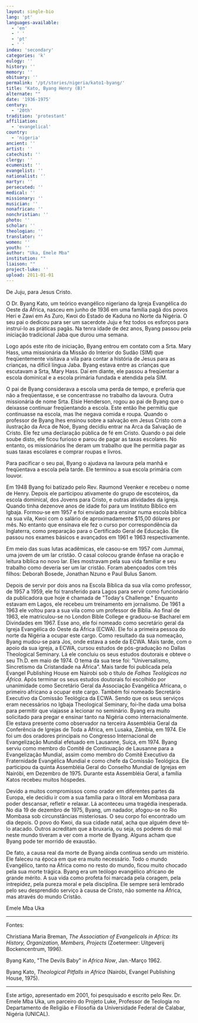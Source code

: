 ```yaml
---
layout: single-bio
lang: 'pt'
languages-available:
  - 'en'
  - ' '
  - 'pt'
  - ' '
index: 'secondary'
categories: 'k'
eulogy: ''
history: ''
memory: ''
obituary: ''
permalink: '/pt/stories/nigeria/kato1-byang/'
title: "Kato, Byang Henry (B)"
alternate: ""
date: '1936-1975'
century:
  - '20th'
tradition: 'protestant'
affiliation:
  - 'evangelical'
country:
  - 'nigeria'
ancient: ''
artist: ''
catechist: ''
clergy: ''
ecumenist: ''
evangelist: ''
nationalist: ''
martyr: ''
persecuted: ''
medical: ''
missionary: ''
musician: ''
nonafrican: ''
nonchristian: ''
photo: ''
scholar: ''
theologian: ''
translator: ''
women: ''
youth: ''
author: "Uka, Emele Mba"
institution: ""
liaison: ""
project-luke: ''
upload: 2011-01-01
---
```




De Juju, para Jesus Cristo.

O Dr. Byang Kato, um teórico evangélico nigeriano da Igreja Evangélica do Oeste da África, nasceu em junho de 1936 em uma família pagã dos povos Heri e Zawi em As Zuro, Kwoi do Estado de Kaduna no Norte da Nigéria. O seu pai o dedicou para ser um sacerdote Juju e fez todos os esforços para instruí-lo as práticas pagãs. Na tenra idade de dez anos, Byang passou pela iniciação tradicional Jaba que durou uma semana.

Logo após este rito de iniciação, Byang entrou em contato com a Srta. Mary Hass, uma missionária da Missão do Interior do Sudão (SIM) que freqüentemente visitava a vila para contar a história de Jesus para as crianças, na difícil língua Jaba. Byang estava entre as crianças que escutavam a Srta, Mary Hass. Daí em diante, ele passou a freqüentar a escola dominical e a escola primária fundada e atendida pela SIM.

O pai de Byang considerava a escola uma perda de tempo, e preferia que não a freqüentasse, e se concentrasse no trabalho da lavoura. Outra missionária de nome Srta. Elsie Henderson, rogou ao pai de Byang que o deixasse continuar freqüentando a escola. Este então lhe permitiu que continuasse na escola, mas lhe negava comida e roupa. Quando o professor de Byang lhes ensinou sobre a salvação em Jesus Cristo com a ilustração da Arca de Noé, Byang decidiu entrar na Arca da Salvação de Cristo. Ele fez uma declaração pública de fé em Cristo. Quando o pai dele soube disto, ele ficou furioso e parou de pagar as taxas escolares. No entanto, os missionários lhe deram um trabalho que lhe permitia pagar as suas taxas escolares e comprar roupas e livros.

Para pacificar o seu pai, Byang o ajudava na lavoura pela manhã e freqüentava a escola pela tarde. Ele terminou a sua escola primária com louvor.

Em 1948 Byang foi batizado pelo Rev. Raumond Veenker e recebeu o nome de Henry. Depois ele participou ativamente do grupo de escoteiros, da escola dominical, dos Jovens para Cristo, e outras atividades da igreja. Quando tinha dezenove anos de idade foi para um Instituto Bíblico em Igbaja. Formou-se em 1957 e foi enviado para ensinar numa escola bíblica na sua vila, Kwoi com o salário de aproximadamente $15,00 dólares por mês. No entanto que ensinava ele fez o curso por correspondência da Inglaterra, como preparação para o Certificado Geral de Educação. Ele passou nos exames básicos e avançados em 1961 e 1963 respectivamente.

Em meio das suas lutas acadêmicas, ele casou-se em 1957 com Jummai, uma jovem de um lar cristão. O casal colocou grande ênfase na oração e leitura bíblica no novo lar. Eles mostravam pela sua vida familiar e seu trabalho como deveria ser um lar cristão. Foram abençoados com três filhos: Deborah Bosede, Jonathan Nzuno e Paul Bulus Sanom.

Depois de servir por dois anos na Escola Bíblica da sua vila como professor, de 1957 a 1959, ele foi transferido para Lagos para servir como funcionário da publicadora que hoje é chamada de "Today's Challenge." Enquanto estavam em Lagos, ele recebeu um treinamento em jornalismo. De 1961 a 1963 ele voltou para a sua vila como um professor de Bíblia. Ao final de 1963, ele matriculou-se no London Bible College e graduou-se Bacharel em Divindades em 1967. Esse ano, ele foi nomeado como secretário geral da Igreja Evangélica do Oeste da África (ECWA). Ele foi a primeira pessoa do norte da Nigéria a ocupar este cargo. Como resultado da sua nomeação, Byang mudou-se para Jos, onde estava a sede da ECWA. Mais tarde, com o apoio da sua igreja, a ECWA, cursou estudos de pós-graduação no Dallas Theological Seminary. Lá ele concluiu os seus estudos doutorais e obteve o seu Th.D. em maio de 1974. O tema da sua tese foi: "Universalismo, Sincretismo da Cristandade na África". Mais tarde foi publicada pela Evangel Publishing House em Nairobi sob o título de *Falhas Teológicas na África*. Após terminar os seus estudos doutorais foi escolhido por unanimidade como Secretário Geral da Associação Evangélica Africana, o primeiro africano a ocupar este cargo. Também foi nomeado Secretário Executivo da Comissão Teológica da ECWA. Sendo que os seus serviços eram necessários no Igbaja Theological Seminary, foi-lhe dada uma bolsa para permitir que viajasse a lecionar no seminário. Byang era muito solicitado para pregar e ensinar tanto na Nigéria como internacionalmente. Ele estava presente como observador na terceira Assembléia Geral da Conferência de Igrejas de Toda a África, em Lusaka, Zâmbia, em 1974. Ele foi um dos oradores principais no Congresso Internacional de Evangelização Mundial efetuado em Lausanne, Suíça, em 1974. Byang serviu como membro do Comitê de Continuação de Lausanne para a Evangelização Mundial, assim como membro do Comitê Executivo da Fraternidade Evangélica Mundial e como chefe da Comissão Teológica. Ele participou da quinta Assembléia Geral do Conselho Mundial de Igrejas em Nairóbi, em Dezembro de 1975. Durante esta Assembléia Geral, a família Katos recebeu muitos hóspedes.

Devido a muitos compromissos como orador em diferentes partes da Europa, ele decidiu ir com a sua família para o litoral em Mombasa para poder descansar, refletir e relaxar. Lá aconteceu uma tragédia inesperada. No dia 19 de dezembro de 1975, Byang, um nadador, afogou-se no Rio Mombasa sob circunstâncias misteriosas. O seu corpo foi encontrado um dia depois. O povo do Kwoi, da sua cidade natal, acha que alguém deve tê-lo atacado. Outros acreditam que a bruxaria, ou seja, os poderes do mal neste mundo tiveram a ver com a morte de Byang. Alguns acham que Byang pode ter morrido de exaustão.

De fato, a causa real da morte de Byang ainda continua sendo um mistério. Ele faleceu na época em que era muito necessário. Todo o mundo Evangélico, tanto na África como no resto do mundo, ficou muito chocado pela sua morte trágica. Byang era um teólogo evangélico africano de grande mérito. A sua vida como profeta foi marcada pela coragem, pela intrepidez, pela pureza moral e pela disciplina. Ele sempre será lembrado pelo seu desprendido serviço à causa de Cristo, não somente na África, mas através do mundo Cristão.

Emele Mba Uka

---

Fontes:

Christiana Maria Breman, *The Association of Evangelicals in Africa: Its History, Organization, Members, Projects* (Zoetermeer: Uitgeverij Bockencentrum, 1996).

Byang Kato, "The Devils Baby" in *Africa Now*, Jan.-Março 1962.

Byang Kato, *Theological Pitfalls in Africa* (Nairóbi, Evangel Publishing House, 1975).

---

Este artigo, apresentado em 2001, foi pesquisado e escrito pelo Rev. Dr. Emele Mba Uka, um parceiro do Projeto Luke, Professor de Teologia no Departamento de Religião e Filosofia da Universidade Federal de Calabar, Nigéria (UNICAL).